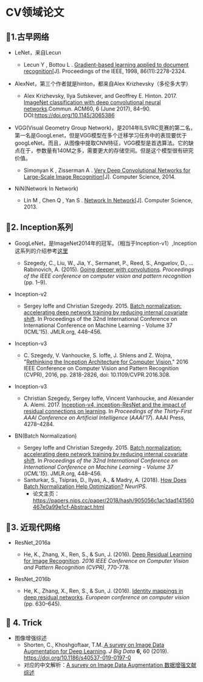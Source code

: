 # CV领域论文

## 🎅1.古早网络

+ LeNet，来自Lecun
  + Lecun Y ,  Bottou L . [Gradient-based learning applied to document recognition](http://yann.lecun.com/exdb/publis/pdf/lecun-98.pdf)[J]. Proceedings of the IEEE, 1998, 86(11):2278-2324.
  
+ AlexNet，第三个作者就是hinton，都来自Alex Krizhevsky（多伦多大学）

  + Alex Krizhevsky, Ilya Sutskever, and Geoffrey E. Hinton. 2017. [ImageNet classification with deep convolutional neural networks](https://proceedings.neurips.cc/paper/2012/file/c399862d3b9d6b76c8436e924a68c45b-Paper.pdf).Commun. ACM60, 6 (June 2017), 84–90. DOI:https://doi.org/10.1145/3065386
  
+ VGG(Visual Geometry Group Network)，是2014年ILSVRC竞赛的第二名，第一名是GoogLenet，但是VGG模型在多个迁移学习任务中的表现要优于googLeNet。而且，从图像中提取CNN特征，VGG模型是首选算法。它的缺点在于，参数量有140M之多，需要更大的存储空间。但是这个模型很有研究价值。
  +  Simonyan K ,  Zisserman A . [Very Deep Convolutional Networks for Large-Scale Image Recognition](https://arxiv.org/pdf/1409.1556.pdf)[J]. Computer Science, 2014.

+ NiN(Network In Network)
  + Lin M ,  Chen Q ,  Yan S . [Network In Network](https://arxiv.org/pdf/1312.4400.pdf)[J]. Computer Science, 2013.
  
## 👑2. Inception系列

+ GoogLeNet，是ImageNet2014年的冠军。（相当于Inception-v1）,Inception这系列的介绍参考[这里](https://blog.csdn.net/jsk_learner/article/details/102821885)

  + Szegedy, C., Liu, W., Jia, Y., Sermanet, P., Reed, S., Anguelov, D., … Rabinovich, A. (2015). [Going deeper with convolutions](https://www.cs.unc.edu/~wliu/papers/GoogLeNet.pdf). *Proceedings of the IEEE conference on computer vision and pattern recognition* (pp. 1–9).

+ Inception-v2

  + Sergey Ioffe and Christian Szegedy. 2015. [Batch normalization: accelerating deep network training by reducing internal covariate shift](https://arxiv.org/pdf/1502.03167.pdf). In Proceedings of the 32nd International Conference on International Conference on Machine Learning - Volume 37 (ICML'15). JMLR.org, 448–456.

+ Inception-v3
  + C. Szegedy, V. Vanhoucke, S. Ioffe, J. Shlens and Z. Wojna, "[Rethinking the Inception Architecture for Computer Vision](https://arxiv.org/pdf/1512.00567.pdf)," 2016 IEEE Conference on Computer Vision and Pattern Recognition (CVPR), 2016, pp. 2818-2826, doi: 10.1109/CVPR.2016.308.
  
+ Inception-v3
  + Christian Szegedy, Sergey Ioffe, Vincent Vanhoucke, and Alexander A. Alemi. 2017. [Inception-v4, inception-ResNet and the impact of residual connections on learning](https://arxiv.org/pdf/1602.07261.pdf). In <i>Proceedings of the Thirty-First AAAI Conference on Artificial Intelligence</i> (<i>AAAI'17</i>). AAAI Press, 4278–4284.
  
+ BN(Batch Normalization)

  + Sergey Ioffe and Christian Szegedy. 2015. [Batch normalization: accelerating deep network training by reducing internal covariate shift](https://arxiv.org/pdf/1502.03167.pdf). In <i>Proceedings of the 32nd International Conference on International Conference on Machine Learning - Volume 37</i> (<i>ICML'15</i>). JMLR.org, 448–456.
  + Santurkar, S., Tsipras, D., Ilyas, A., & Madry, A. (2018). [How Does Batch Normalization Help Optimization?](https://papers.nips.cc/paper/2018/file/905056c1ac1dad141560467e0a99e1cf-Paper.pdf) *NeurIPS*.
    + 论文主页：<https://papers.nips.cc/paper/2018/hash/905056c1ac1dad141560467e0a99e1cf-Abstract.html>

  

## 💫3. 近现代网络

+ ResNet_2016a
  + He, K., Zhang, X., Ren, S., & Sun, J. (2016). [Deep Residual Learning for Image Recognition](https://arxiv.org/pdf/1512.03385.pdf). *2016 IEEE Conference on Computer Vision and Pattern Recognition (CVPR)*, 770-778.

+ ResNet_2016b
  + He, K., Zhang, X., Ren, S., & Sun, J. (2016). [Identity mappings in deep residual networks](https://arxiv.org/pdf/1603.05027.pdf). *European conference on computer vision* (pp. 630–645).

## 🎨 4. Trick

+ 图像增强综述
  + Shorten, C., Khoshgoftaar, T.M.[ A survey on Image Data Augmentation for Deep Learning](https://journalofbigdata.springeropen.com/track/pdf/10.1186/s40537-019-0197-0.pdf). *J Big Data* **6,** 60 (2019). https://doi.org/10.1186/s40537-019-0197-0
  + 对应的中文解析：[A survey on Image Data Augmentation 数据增强文献综述](https://zhuanlan.zhihu.com/p/76044027)

